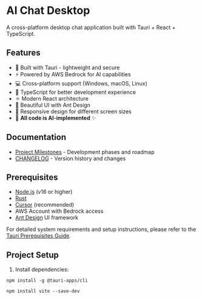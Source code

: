 # AI Chat Desktop

A cross-platform desktop chat application built with Tauri + React + TypeScript.

## Features

- 🚀 Built with Tauri - lightweight and secure
- ⚡️ Powered by AWS Bedrock for AI capabilities
- 💻 Cross-platform support (Windows, macOS, Linux)
- 🎯 TypeScript for better development experience
- ⚛️ Modern React architecture
- 🎨 Beautiful UI with Ant Design
- 📱 Responsive design for different screen sizes
- 🤖 **All code is AI-implemented** ✨

## Documentation

- [Project Milestones](./docs/milestones/README.md) - Development phases and roadmap
- [CHANGELOG](./CHANGELOG.md) - Version history and changes

## Prerequisites

- [Node.js](https://nodejs.org/) (v16 or higher)
- [Rust](https://www.rust-lang.org/tools/install)
- [Cursor](https://cursor.sh/) (recommended)
- AWS Account with Bedrock access
- [Ant Design](https://ant.design/) UI framework

For detailed system requirements and setup instructions, please refer to the [Tauri Prerequisites Guide](https://v1.tauri.app/v1/guides/getting-started/prerequisites).

## Project Setup

1. Install dependencies:

```
npm install -g @tauri-apps/cli
```

```
npm install vite --save-dev
```
